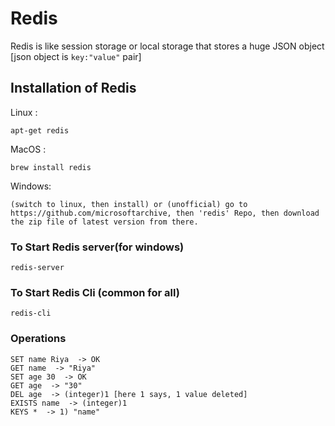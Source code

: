 # Redis
Redis is like session storage or local storage that stores a huge JSON object [json object is `key:"value"` pair]<br>

## Installation of Redis

Linux : 
```
apt-get redis
``` 
MacOS : 
```
brew install redis
``` 
Windows: 
```
(switch to linux, then install) or (unofficial) go to https://github.com/microsoftarchive, then 'redis' Repo, then download the zip file of latest version from there.
```

### To Start Redis server(for windows)
```
redis-server
```

### To Start Redis Cli (common for all)
```
redis-cli
```

### Operations

```
SET name Riya  -> OK
GET name  -> "Riya"
SET age 30  -> OK
GET age  -> "30"
DEL age  -> (integer)1 [here 1 says, 1 value deleted]
EXISTS name  -> (integer)1
KEYS *  -> 1) "name"
```